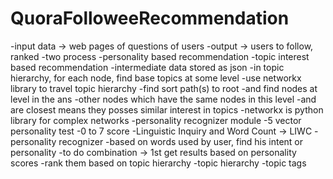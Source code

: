 # QuoraFolloweeRecommendation

-input data → web pages of questions of users
-output → users to follow, ranked
-two process
-personality based recommendation
-topic interest based recommendation
-intermediate data stored as json
-in topic hierarchy, for each node, find base topics at some level
-use networkx library to travel topic hierarchy
-find sort path(s) to root
-and find nodes at level in the ans
-other nodes which have the same nodes in this level
-and are closest means they posses similar interest in topics
-networkx is python library for complex networks
-personality recognizer module
-5 vector personality test
-0 to 7 score
-Linguistic Inquiry and Word Count → LIWC
-personality recognizer 
-based on words used by user, find his intent or personality
-to do combination → 1st get results based on personality scores
-rank them based on topic hierarchy
-topic hierarchy
-topic tags

